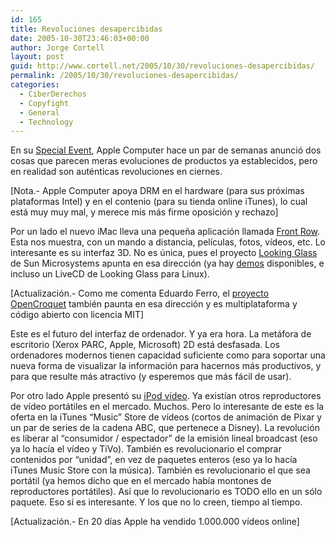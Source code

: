 ```yaml
---
id: 165
title: Revoluciones desapercibidas
date: 2005-10-30T23:46:03+00:00
author: Jorge Cortell
layout: post
guid: http://www.cortell.net/2005/10/30/revoluciones-desapercibidas/
permalink: /2005/10/30/revoluciones-desapercibidas/
categories:
  - CiberDerechos
  - Copyfight
  - General
  - Technology
---
```

En su [Special Event](http://www.apple.com/quicktime/qtv/specialeventoct05/), Apple Computer hace un par de semanas anunció dos cosas que parecen meras evoluciones de productos ya establecidos, pero en realidad son auténticas revoluciones en ciernes.

[Nota.- Apple Computer apoya DRM en el hardware (para sus próximas plataformas Intel) y en el contenio (para su tienda online iTunes), lo cual está muy muy mal, y merece mis más firme oposición y rechazo]

Por un lado el nuevo iMac lleva una pequeña aplicación llamada [Front Row](http://www.apple.com/imac/frontrow.html). Esta nos muestra, con un mando a distancia, pelí­culas, fotos, ví­deos, etc. Lo interesante es su interfaz 3D. No es única, pues el proyecto [Looking Glass](http://www.sun.com/software/looking_glass/) de Sun Microsystems apunta en esa dirección (ya hay [demos](https://lg3d-livecd.dev.java.net/) disponibles, e incluso un LiveCD de Looking Glass para Linux).

[Actualización.- Como me comenta Eduardo Ferro, el [proyecto OpenCroquet](http://www.opencroquet.org/About_Croquet/screenshots.html) también paunta en esa dirección y es multiplataforma y código abierto con licencia MIT]

Este es el futuro del interfaz de ordenador. Y ya era hora. La metáfora de escritorio (Xerox PARC, Apple, Microsoft) 2D está desfasada. Los ordenadores modernos tienen capacidad suficiente como para soportar una nueva forma de visualizar la información para hacernos más productivos, y para que resulte más atractivo (y esperemos que más fácil de usar).

Por otro lado Apple presentó su [iPod ví­deo](http://www.apple.com/ipod/features.html). Ya existí­an otros reproductores de ví­deo portátiles en el mercado. Muchos. Pero lo interesante de este es la oferta en la iTunes &#8220;Music&#8221; Store de ví­deos (cortos de animación de Pixar y un par de series de la cadena ABC, que pertenece a Disney). La revolución es liberar al &#8220;consumidor / espectador&#8221; de la emisión lineal broadcast (eso ya lo hací­a el ví­deo y TiVo). También es revolucionario el comprar contenidos por &#8220;unidad&#8221;, en vez de paquetes enteros (eso ya lo hací­a iTunes Music Store con la música). También es revolucionario el que sea portátil (ya hemos dicho que en el mercado habí­a montones de reproductores portátiles). Así­ que lo revolucionario es TODO ello en un sólo paquete. Eso sí­ es interesante. Y los que no lo creen, tiempo al tiempo.

[Actualización.- En 20 dí­as Apple ha vendido 1.000.000 ví­deos online]